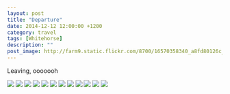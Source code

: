 ```yaml
---
layout: post
title: "Departure"
date: 2014-12-12 12:00:00 +1200
category: travel
tags: [Whitehorse]
description: ""
post_image: http://farm9.static.flickr.com/8700/16570358340_a8fd80126c_o.jpg
---
```

Leaving, ooooooh

[![](http://farm8.static.flickr.com/7598/16570392220_9e6f6df35e_c.jpg)](http://farm8.static.flickr.com/7598/16570392220_4bebeb9bd5_o.jpg)
[![](http://farm9.static.flickr.com/8622/16570392580_e112726203_c.jpg)](http://farm9.static.flickr.com/8622/16570392580_8150fe3786_o.jpg)
[![](http://farm9.static.flickr.com/8729/16757783965_167689f050_c.jpg)](http://farm9.static.flickr.com/8729/16757783965_90b5f5ac90_o.jpg)
[![](http://farm9.static.flickr.com/8664/16137842173_4c325aa230_c.jpg)](http://farm9.static.flickr.com/8664/16137842173_f2c26f31cd_o.jpg)
[![](http://farm8.static.flickr.com/7628/16571664649_8c86000ace_c.jpg)](http://farm8.static.flickr.com/7628/16571664649_1324559c1d_o.jpg)
[![](http://farm8.static.flickr.com/7655/16756717352_7df9eef0ca_c.jpg)](http://farm8.static.flickr.com/7655/16756717352_b36058e34a_o.jpg)
[![](http://farm8.static.flickr.com/7586/16571665209_cb8dd1e20f_c.jpg)](http://farm8.static.flickr.com/7586/16571665209_aecc0978f8_o.jpg)
[![](http://farm9.static.flickr.com/8692/16137806533_9da04a7c34_c.jpg)](http://farm9.static.flickr.com/8692/16137806533_4d0357750d_o.jpg)
[![](http://farm9.static.flickr.com/8648/16135456624_6d959558d4_c.jpg)](http://farm9.static.flickr.com/8648/16135456624_3aaee98d3e_o.jpg)
[![](http://farm8.static.flickr.com/7606/16571644219_c0fc3898ac_c.jpg)](http://farm8.static.flickr.com/7606/16571644219_7d89e55a84_o.jpg)
[![](http://farm9.static.flickr.com/8617/16757763755_a3bc0077bc_c.jpg)](http://farm9.static.flickr.com/8617/16757763755_1acef22a27_o.jpg)
[![](http://farm9.static.flickr.com/8746/16756697282_f624da054f_c.jpg)](http://farm9.static.flickr.com/8746/16756697282_d959a6cd8d_o.jpg)
